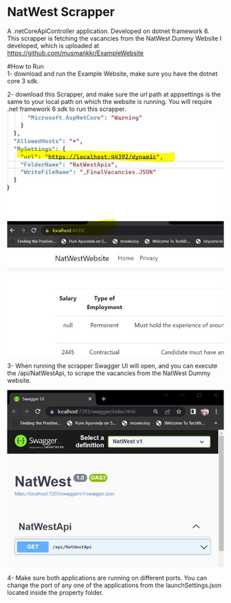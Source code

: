 # NatWest Scrapper
A .netCoreApiController application. Developed on dotnet framework 6.  
This scrapper is fetching the vacancies from the NatWest Dummy Website I developed, which is uploaded at https://github.com/musmankkr/ExampleWebsite  

#How to Run    
1- download and run the Example Website, make sure you have the dotnet core 3 sdk.   


2- download this Scrapper, and make sure the url path at appsettings is the same to your local path on which the website is running. You will require .net framework 6 sdk to run this scrapper.
![alt text](https://github.com/musmankkr/NatWestScrapper/blob/master/Capture.JPG?raw=true)     
![alt text](https://github.com/musmankkr/NatWestScrapper/blob/master/Capture2.JPG?raw=true)        


3- When running the scrapper Swagger UI will open, and you can execute the /api/NatWestApi, to scrape the vacancies from the NatWest Dummy website.  


![alt text](https://github.com/musmankkr/NatWestScrapper/blob/master/Capture3.JPG?raw=true)     


4- Make sure both applications are running on different ports. You can change the port of any one of the applications from the launchSettings.json located inside the property folder.

